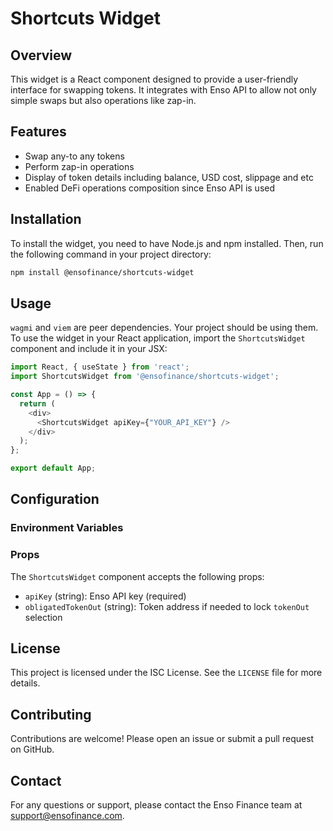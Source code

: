 # Shortcuts Widget

## Overview

This widget is a React component designed to provide a user-friendly interface for swapping tokens. It integrates with Enso API to allow not only simple swaps but also operations like zap-in.

## Features

- Swap any-to any tokens
- Perform zap-in operations
- Display of token details including balance, USD cost, slippage and etc
- Enabled DeFi operations composition since Enso API is used

## Installation

To install the widget, you need to have Node.js and npm installed. Then, run the following command in your project directory:

```bash
npm install @ensofinance/shortcuts-widget
```

## Usage
`wagmi` and `viem` are peer dependencies. Your project should be using them.
To use the widget in your React application, import the `ShortcutsWidget` component and include it in your JSX:

```typescript
import React, { useState } from 'react';
import ShortcutsWidget from '@ensofinance/shortcuts-widget';

const App = () => {
  return (
    <div>
      <ShortcutsWidget apiKey={"YOUR_API_KEY"} />
    </div>
  );
};

export default App;
```

## Configuration

### Environment Variables

### Props

The `ShortcutsWidget` component accepts the following props:

- `apiKey` (string): Enso API key (required)
- `obligatedTokenOut` (string): Token address if needed to lock `tokenOut` selection

## License

This project is licensed under the ISC License. See the `LICENSE` file for more details.

## Contributing

Contributions are welcome! Please open an issue or submit a pull request on GitHub.

## Contact

For any questions or support, please contact the Enso Finance team at [support@ensofinance.com](mailto:support@ensofinance.com).